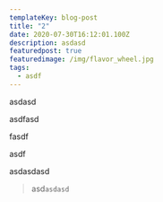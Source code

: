 ```yaml
---
templateKey: blog-post
title: "2"
date: 2020-07-30T16:12:01.100Z
description: asdasd
featuredpost: true
featuredimage: /img/flavor_wheel.jpg
tags:
  - asdf
---
```

asdasd

asdfasd

fasdf

asdf

asdasdasd

> asd`asdasd`